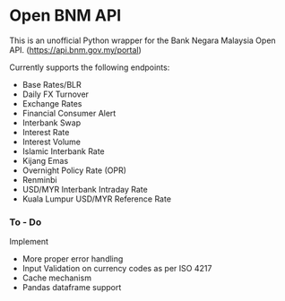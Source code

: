 # Open BNM API

This is an unofficial Python wrapper for the Bank Negara Malaysia Open API. (https://api.bnm.gov.my/portal)

Currently supports the following endpoints:
- Base Rates/BLR
- Daily FX Turnover
- Exchange Rates
- Financial Consumer Alert
- Interbank Swap
- Interest Rate
- Interest Volume
- Islamic Interbank Rate
- Kijang Emas
- Overnight Policy Rate (OPR)
- Renminbi
- USD/MYR Interbank Intraday Rate
- Kuala Lumpur USD/MYR Reference Rate

### To - Do
Implement 
- More proper error handling
- Input Validation on currency codes as per ISO 4217
- Cache mechanism 
- Pandas dataframe support

